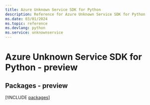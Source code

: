 ```yaml
---
title: Azure Unknown Service SDK for Python
description: Reference for Azure Unknown Service SDK for Python
ms.date: 03/01/2024
ms.topic: reference
ms.devlang: python
ms.service: unknownservice
---
```

# Azure Unknown Service SDK for Python - preview
## Packages - preview
[!INCLUDE [packages](unknown-service-index.md)]